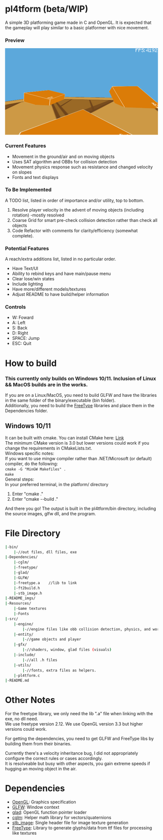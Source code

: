 # pl4tform (beta/WIP)

A simple 3D platforming game made in C and OpenGL. It is expected that the gameplay will play similar to a basic platformer with nice movement.

### Preview

![thumbnail](README_imgs/game_beta_movingObjs.png)

### Current Features
- Movement in the ground/air and on moving objects
- Uses SAT algorithm and OBBs for collision detection
- Movement physics response such as resistance and changed velocity on slopes
- Fonts and text displays

### To Be Implemented
A TODO list, listed in order of importance and/or utility, top to bottom.
1. Resolve player velocity in the advent of moving objects (including rotation) -mostly resolved
2. Coarse Grid for smart pre-check collision detection rather than check all objects
3. Code Refactor with comments for clarity/efficiency (somewhat complete).

### Potential Features
A reach/extra additions list, listed in no particular order.
- Have Text/UI
- Ability to rebind keys and have main/pause menu
- Clear lose/win states
- Include lighting
- Have more/different models/textures
- Adjust README to have build/helper information

### Controls
- W: Foward
- A: Left
- S: Back
- D: Right
- SPACE: Jump
- ESC: Quit

# How to build
### This currently only builds on Windows 10/11. Inclusion of Linux && MacOS builds are in the works.
If you are on a Linux/MacOS, you need to build GLFW and have the libraries in the same folder of the binary/executable (bin folder).\
Additionally, you need to build the [FreeType](https://freetype.org/) libraries and place them in the Dependencies folder.

## Windows 10/11 
It can be built with cmake. You can install CMake here: [Link](https://cmake.org/install/)\
The minimum CMake version is 3.0 but lower versions could work if you change the requirements in CMakeLists.txt.\
Windows specific notes:\
If you want to use mingw compiler rather than .NET/Microsoft (or default) compiler, do the following:\
```cmake -G "MinGW Makefiles" .```\
```make```\
General steps:\
In your preferred terminal, in the platform/ directory
1. Enter "cmake ."
2. Enter "cmake --build ."

And there you go! The output is built in the pl4tform/bin directory, including the source images, glfw dll, and the program.

# File Directory
```bash
|-bin/
	|-//out files, dll files, exe
|-Dependencies/
	|-cglm/
	|-freetype/
	|-glad/
	|-GLFW/
	|-freetype.a	//lib to link
	|-ft2build.h
	|-stb_image.h
|-README_imgs/
|-Resources/
	|-Game textures
	|-Fonts
|-src/
	|-engine/
		|-//engine files like obb collision detection, physics, and world
	|-entity/
		|-//game objects and player
	|-gfx/
		|-//shaders, window, glad files (visuals)
	|-include/
		|-//all .h files
	|-utils/
		|-//fonts, extra files as helpers.
	|-pl4tform.c
|-README.md
```

# Other Notes

For the freetype library, we only need the lib ".a" file when linking with the exe, no dll need.\
We use freetype version 2.12. We use OpenGL version 3.3 but higher versions could work.

For getting the dependencies, you need to get GLFW and FreeType libs by building them from their binaries.

Currently there's a velocity inheritance bug, I did not appropriately configure the correct rules or cases accordingly.\
It is resolveable but busy with other aspects, you gain extreme speeds if hugging an moving object in the air.

# Dependencies
- [OpenGL](https://www.opengl.org/): Graphics specification
- [GLFW](https://github.com/glfw/glfw): Window context
- [glad](https://github.com/Dav1dde/glad): OpenGL function pointer loader
- [cglm](https://github.com/recp/cglm): Helper math library for vectors/quaternions
- [stb_image](https://github.com/nothings/stb/blob/master/stb_image.h): Single header file for image texture generation
- [FreeType](https://freetype.org/): Library to generate glyphs/data from ttf files for processing like textures

